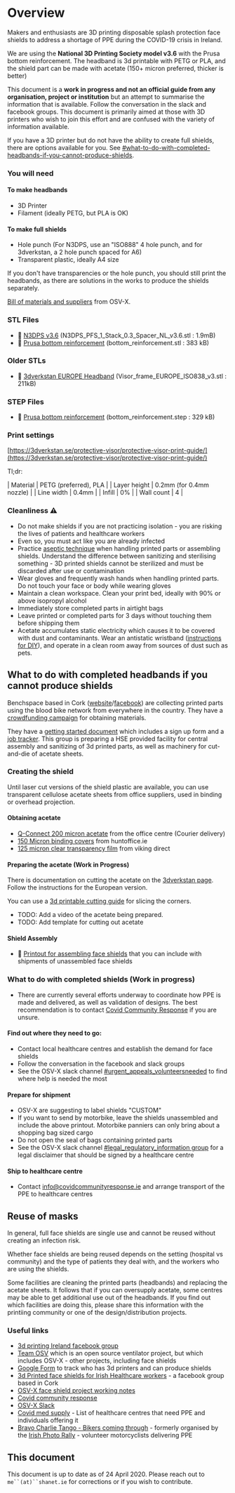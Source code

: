 
# Overview

Makers and enthusiasts are 3D printing disposable splash protection face shields to address a shortage of PPE during the COVID-19 crisis in Ireland.

We are using the **National 3D Printing Society model v3.6** with the Prusa bottom reinforcement. The headband is 3d printable with PETG or PLA, and the shield part can be made with acetate (150+ micron preferred, thicker is better)

This document is a **work in progress and not an official guide from any organisation, project or institution** but an attempt to summarise the information that is available. Follow the conversation in the slack and facebook groups. This document is primarily aimed at those with 3D printers who wish to join this effort and are confused with the variety of information available.

If you have a 3D printer but do not have the ability to create full shields, there are options available for you. See [#what-to-do-with-completed-headbands-if-you-cannot-produce-shields](below).

### You will need

#### To make headbands

- 3D Printer
- Filament (ideally PETG, but PLA is OK)

#### To make full shields

- Hole punch (For N3DPS, use an "ISO888" 4 hole punch, and for 3dverkstan, a 2 hole punch spaced for A6)
- Transparent plastic, ideally A4 size

If you don't have transparencies or the hole punch, you should still print the headbands, as there are solutions in the works to produce the shields separately.

[Bill of materials and suppliers](https://docs.google.com/spreadsheets/d/1P82SjNFjnlUv9jMCV1lQ58hv1xy0e82Laxkcx2OgL20/edit#gid=0) from OSV-X.

### STL Files
- 💾 [N3DPS v3.6](/stl/N3DPS_PFS_1_Stack_0.3_Spacer_NL_v3.6.stl) (N3DPS\_PFS\_1\_Stack\_0.3\_Spacer\_NL\_v3.6.stl : 1.9mB)
- 💾 [Prusa bottom reinforcement](/stl/bottom_reinforcement.stl) (bottom\_reinforcement.stl : 383 kB) 

### Older STLs
- 💾 [3dverkstan EUROPE Headband](/stl/Visor_frame_EUROPE_ISO838_v3.stl) (Visor\_frame\_EUROPE\_ISO838\_v3.stl : 211kB)


### STEP Files

- 💾 [Prusa bottom reinforcement](/step/bottom_reinforcement.step) (bottom\_reinforcement.step : 329 kB) 

### Print settings

[https://3dverkstan.se/protective-visor/protective-visor-print-guide/](https://3dverkstan.se/protective-visor/protective-visor-print-guide/)

Tl;dr:

| Material      | PETG (preferred), PLA     |
| Layer height  | 0.2mm (for 0.4mm nozzle)  |
| Line width    | 0.4mm                     |
| Infill        | 0%                        |
| Wall count    | 4                         |

### Cleanliness ⚠️

- Do not make shields if you are not practicing isolation - you are risking the lives of patients and healthcare workers
- Even so, you must act like you are already infected
- Practice [aseptic technique](https://www.ncbi.nlm.nih.gov/pmc/articles/PMC4579997/) when handling printed parts or assembling shields. Understand the difference between sanitizing and sterilising something - 3D printed shields cannot be sterilized and must be discarded after use or contamination
- Wear gloves and frequently wash hands when handling printed parts. Do not touch your face or body while wearing gloves
- Maintain a clean workspace. Clean your print bed, ideally with 90% or above isopropyl alcohol
- Immediately store completed parts in airtight bags
- Leave printed or completed parts for 3 days without touching them before shipping them
- Acetate accumulates static electricity which causes it to be covered with dust and contaminants. Wear an antistatic wristband ([instructions for DIY](https://www.instructables.com/id/How-To-Make-A-Grounding-Wrist-Band/)), and operate in a clean room away from sources of dust such as pets.

## What to do with completed headbands if you cannot produce shields

Benchspace based in Cork ([website](https://benchspacecork.ie/3d-printed-faceshield-for-irish-healthcare-workers/)/[facebook](https://www.facebook.com/3dprintedfaceshields)) are collecting printed parts using the blood bike network from everywhere in the country. They have a [crowdfunding campaign](https://www.gofundme.com/f/3d-printed-faceshields-for-frontline-staff) for obtaining materials.

They have a [getting started document](https://docs.google.com/document/d/1fa9RBVyz0xO1DSHTA3a_CUmjIGVTAJh6QOq5_PqGjqQ/edit) which includes a sign up form and a [job tracker](https://ppe-hub.ie/login#/dashboard). This group is preparing a HSE provided facility for central assembly and sanitizing of 3d printed parts, as well as machinery for cut-and-die of acetate sheets.

### Creating the shield

Until laser cut versions of the shield plastic are available, you can use transparent cellulose acetate sheets from office suppliers, used in binding or overhead projection.

#### Obtaining acetate

- [Q-Connect 200 micron acetate](https://www.theofficecentre.ie/q-connect-clear-a4-pvc-binding-covers-250-micron-pack-of-100-kf24011--5?fbclid=IwAR05Gf-6n0NugTUoxUMnn7gsRlD37Dx_0PgHNm7_RDUdI0YSgFI4KmAjmLU%C3%A1) from the office centre (Courier delivery)
- [150 Micron binding covers](https://www.huntoffice.ie/5-star-office-comb-binding-covers-pvc-150-micron-a4-clear-pack-100-916345.html) from huntoffice.ie
- [125 micron clear transparency film](https://www.vikingdirect.ie/en/office-depot-a4-clear-transparency-film-for-colour-laser-printers-125-micron-pack-of-50-p-5752341) from viking direct

#### Preparing the acetate (Work in Progress)

There is documentation on cutting the acetate on the [3dverkstan page](https://3dverkstan.se/protective-visor/protective-visor-versions/). Follow the instructions for the European version. 

You can use a [3d printable cutting guide](https://www.thingiverse.com/thing:4251419) for slicing the corners.

- TODO: Add a video of the acetate being prepared.
- TODO: Add template for cutting out acetate

#### Shield Assembly

- 💾 [Printout for assembling face shields](pdf/how-to-assemble-face-shield.pdf) that you can include with shipments of unassembled face shields

### What to do with completed shields (Work in progress)

- There are currently several efforts underway to coordinate how PPE is made and delivered, as well as validation of designs. The best recommendation is to contact [Covid Community Response](https://covidcommunityresponse.ie/) if you are unsure.

#### Find out where they need to go:

- Contact local healthcare centres and establish the demand for face shields
- Follow the conversation in the facebook and slack groups
- See the OSV-X slack channel [#urgent\_appeals\_volunteersneeded](https://app.slack.com/client/T01049EC3AN/C010FFHV5FC/) to find where help is needed the most

#### Prepare for shipment

- OSV-X are suggesting to label shields "CUSTOM"
- If you want to send by motorbike, leave the shields unassembled and include the above printout. Motorbike panniers can only bring about a shopping bag sized cargo
- Do not open the seal of bags containing printed parts
- See the OSV-X slack channel [#legal\_regulatory\_information group](https://app.slack.com/client/T01049EC3AN) for a legal disclaimer that should be signed by a healthcare centre

#### Ship to healthcare centre

- Contact info@covidcommunityresponse.ie and arrange transport of the PPE to healthcare centres

## Reuse of masks

In general, full face shields are single use and cannot be reused without creating an infection risk.

Whether face shields are being reused depends on the setting (hospital vs community) and the type of patients they deal with, and the workers who are using the shields.

Some facilities are cleaning the printed parts (headbands) and replacing the acetate sheets. It follows that if you can oversupply acetate, some centres may be able to get additional use out of the headbands. If you find out which facilities are doing this, please share this information with the printiing community or one of the design/distribution projects.

### Useful links

- [3d printing Ireland facebook group](https://www.facebook.com/groups/3dprintingireland)
- [Team OSV](https://www.teamosv.com/) which is an open source ventilator project, but which includes OSV-X - other projects, including face shields
- [Google Form](https://forms.gle/iBgn1YcejnERhFzx9) to track who has 3d printers and can produce shields
- [3d Printed face shields for Irish Healthcare workers](https://www.facebook.com/104090071254209/posts/104128811250335/?d=n) - a facebook group based in Cork 
- [OSV-X face shield project working notes](https://docs.google.com/document/d/1hrgpJx-KlVm7Zv1EhKEWJzXrp8pYcDepGpfr0J4zAzk/edit)
- [Covid community response](https://covidcommunityresponse.ie/)
- [OSV-X Slack](https://join.slack.com/t/osv-x/shared_invite/zt-cz1m3vck-Cx23KdEYUSVAKmSpd4_C3Q) 
- [Covid med supply](https://covidmedsupply.org/) - List of healthcare centres that need PPE and individuals offering it
- [Bravo Charlie Tango - Bikers coming through](https://www.facebook.com/bravocharlietango1) - formerly organised by the [Irish Photo Rally](https://www.facebook.com/groups/380561575647815/) - volunteer motorcyclists delivering PPE

## This document

This document is up to date as of 24 April 2020. Please reach out to `me``(at)``shanet.ie` for corrections or if you wish to contribute.
